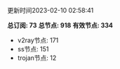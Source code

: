 更新时间2023-02-10 02:58:41

**总订阅: 73**
**总节点: 918**
**有效节点: 334**
- v2ray节点: 171
- ss节点: 151
- trojan节点: 12
